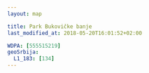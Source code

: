 ```yaml
---
layout: map

title: Park Bukovičke banje
last_modified_at: 2018-05-20T16:01:52+02:00

WDPA: [555515219]
geoSrbija:
  L1_183: [134]
---
```

